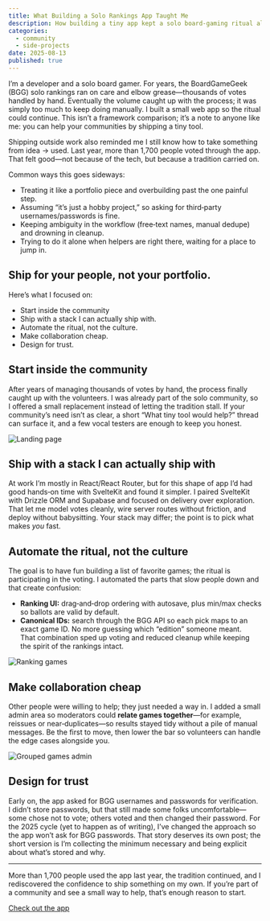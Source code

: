 ```yaml
---
title: What Building a Solo Rankings App Taught Me
description: How building a tiny app kept a solo board-gaming ritual alive—and helped me rediscover the confidence to ship for my own community.
categories:
  - community
  - side-projects
date: 2025-08-13
published: true
---
```


<script context="module">
export { default as cover } from "./banner.png";
</script>

I’m a developer and a solo board gamer. For years, the BoardGameGeek (BGG) solo rankings ran on care and elbow grease—thousands of votes handled by hand. Eventually the volume caught up with the process; it was simply too much to keep doing manually. I built a small web app so the ritual could continue. This isn’t a framework comparison; it’s a note to anyone like me: you can help your communities by shipping a tiny tool.

Shipping outside work also reminded me I still know how to take something from idea → used. Last year, more than 1,700 people voted through the app. That felt good—not because of the tech, but because a tradition carried on.

Common ways this goes sideways:

- Treating it like a portfolio piece and overbuilding past the one painful step.
- Assuming “it’s just a hobby project,” so asking for third‑party usernames/passwords is fine.
- Keeping ambiguity in the workflow (free‑text names, manual dedupe) and drowning in cleanup.
- Trying to do it alone when helpers are right there, waiting for a place to jump in.

## Ship for your people, not your portfolio.

Here’s what I focused on:

- Start inside the community
- Ship with a stack I can actually ship with.
- Automate the ritual, not the culture.
- Make collaboration cheap.
- Design for trust.

## Start inside the community

After years of managing thousands of votes by hand, the process finally caught up with the volunteers. I was already part of the solo community, so I offered a small replacement instead of letting the tradition stall. If your community’s need isn’t as clear, a short “What tiny tool would help?” thread can surface it, and a few vocal testers are enough to keep you honest.

![Landing page](./landing.png)

## Ship with a stack I can actually ship with

At work I’m mostly in React/React Router, but for this shape of app I’d had good hands‑on time with SvelteKit and found it simpler. I paired SvelteKit with Drizzle ORM and Supabase and focused on delivery over exploration. That let me model votes cleanly, wire server routes without friction, and deploy without babysitting. Your stack may differ; the point is to pick what makes *you* fast.

## Automate the ritual, not the culture

The goal is to have fun building a list of favorite games; the ritual is participating in the voting. I automated the parts that slow people down and that create confusion:

- **Ranking UI:** drag‑and‑drop ordering with autosave, plus min/max checks so ballots are valid by default.
- **Canonical IDs:** search through the BGG API so each pick maps to an exact game ID. No more guessing which “edition” someone meant.  
   That combination sped up voting and reduced cleanup while keeping the spirit of the rankings intact.

![Ranking games](./voting.png)

## Make collaboration cheap

Other people were willing to help; they just needed a way in. I added a small admin area so moderators could **relate games together**—for example, reissues or near‑duplicates—so results stayed tidy without a pile of manual messages. Be the first to move, then lower the bar so volunteers can handle the edge cases alongside you.

![Grouped games admin](./groupings.png)

## Design for trust

Early on, the app asked for BGG usernames and passwords for verification. I didn’t store passwords, but that still made some folks uncomfortable—some chose not to vote; others voted and then changed their password. For the 2025 cycle (yet to happen as of writing), I’ve changed the approach so the app won’t ask for BGG passwords. That story deserves its own post; the short version is I’m collecting the minimum necessary and being explicit about what’s stored and why.

---

More than 1,700 people used the app last year, the tradition continued, and I rediscovered the confidence to ship something on my own. If you’re part of a community and see a small way to help, that’s enough reason to start.

[Check out the app](https://bggrankings.app)
